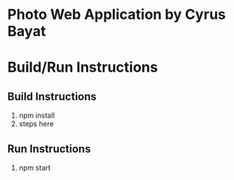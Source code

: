 
# Photo Web Application by Cyrus Bayat    


# Build/Run Instructions

## Build Instructions
1. npm install
2. steps here

## Run Instructions
1. npm start
